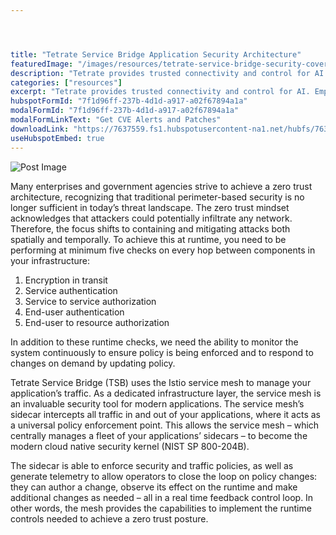 ```yaml
---




title: "Tetrate Service Bridge Application Security Architecture"
featuredImage: "/images/resources/tetrate-service-bridge-security-cover.webp"
description: "Tetrate provides trusted connectivity and control for AI. Empower developers while safeguarding the business. Built atop the proven Envoy proxy & Envoy AI Gateway."
categories: ["resources"]
excerpt: "Tetrate provides trusted connectivity and control for AI. Empower developers while safeguarding the business. Built atop the proven Envoy proxy & Envoy AI Gateway."
hubspotFormId: "7f1d96ff-237b-4d1d-a917-a02f67894a1a"
modalFormId: "7f1d96ff-237b-4d1d-a917-a02f67894a1a"
modalFormLinkText: "Get CVE Alerts and Patches"
downloadLink: "https://7637559.fs1.hubspotusercontent-na1.net/hubfs/7637559/Resources%20and%20PDFs/White%20Papers/Tetrate%20Service%20Bridge%20Application%20Security%20Architecture.pdf"
useHubspotEmbed: true
---
```


![Post Image](/images/resources/tetrate-service-bridge-security-cover.webp)


Many enterprises and government agencies strive to achieve a zero trust architecture, recognizing that traditional perimeter-based security is no longer sufficient in today’s threat landscape. The zero trust mindset acknowledges that attackers could potentially infiltrate any network. Therefore, the focus shifts to containing and mitigating attacks both spatially and temporally. To achieve this at runtime, you need to be performing at minimum five checks on every hop between components in your infrastructure:

1.  Encryption in transit
2.  Service authentication
3.  Service to service authorization
4.  End-user authentication
5.  End-user to resource authorization

In addition to these runtime checks, we need the ability to monitor the system continuously to ensure policy is being enforced and to respond to changes on demand by updating policy.

Tetrate Service Bridge (TSB) uses the Istio service mesh to manage your application’s traffic. As a dedicated infrastructure layer, the service mesh is an invaluable security tool for modern applications. The service mesh’s sidecar intercepts all traffic in and out of your applications, where it acts as a universal policy enforcement point. This allows the service mesh – which centrally manages a fleet of your applications’ sidecars – to become the modern cloud native security kernel (NIST SP 800-204B).

The sidecar is able to enforce security and traffic policies, as well as generate telemetry to allow operators to close the loop on policy changes: they can author a change, observe its effect on the runtime and make additional changes as needed – all in a real time feedback control loop. In other words, the mesh provides the capabilities to implement the runtime controls needed to achieve a zero trust posture.